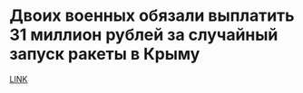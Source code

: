 # Двоих военных обязали выплатить 31 миллион рублей за случайный запуск ракеты в Крыму



[LINK](https://varlamov.ru/3682090.html)